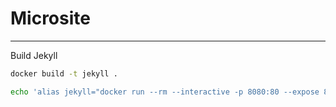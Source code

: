 # Microsite

---
Build Jekyll
``` bash
docker build -t jekyll .
```
``` bash
echo 'alias jekyll="docker run --rm --interactive -p 8080:80 --expose 80 --tty --volume $PWD:/app -w /app jekyll jekyll"' >> ~/.bash_profile
```
